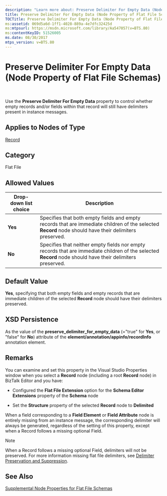 ```yaml
---
description: "Learn more about: Preserve Delimiter For Empty Data (Node Property of Flat File Schemas)"
title: Preserve Delimiter For Empty Data (Node Property of Flat File Schemas)
TOCTitle: Preserve Delimiter For Empty Data (Node Property of Flat File Schemas)
ms:assetid: 069d5a6d-1ff1-4028-889a-4e7dfc32425d
ms:mtpsurl: https://msdn.microsoft.com/library/Aa547057(v=BTS.80)
ms:contentKeyID: 51526005
ms.date: 08/30/2017
mtps_version: v=BTS.80
---
```


# Preserve Delimiter For Empty Data (Node Property of Flat File Schemas)

 

Use the **Preserve Delimiter For Empty Data** property to control whether empty records and/or fields within that record will still have delimiters present in instance messages.

## Applies to Nodes of Type

[Record](record-node-properties.md)

## Category

Flat File

## Allowed Values

<table>
<thead>
<tr class="header">
<th>Drop-down list choice</th>
<th>Description</th>
</tr>
</thead>
<tbody>
<tr class="odd">
<td><strong>Yes</strong></td>
<td>Specifies that both empty fields and empty records that are immediate children of the selected <strong>Record</strong> node should have their delimiters preserved.</td>
</tr>
<tr class="even">
<td><strong>No</strong></td>
<td>Specifies that neither empty fields nor empty records that are immediate children of the selected <strong>Record</strong> node should have their delimiters preserved.</td>
</tr>
</tbody>
</table>


## Default Value

**Yes**, specifying that both empty fields and empty records that are immediate children of the selected **Record** node should have their delimiters preserved.

## XSD Persistence

As the value of the **preserve\_delimiter\_for\_empty\_data** (="true" for **Yes**, or "false" for **No**) attribute of the **element/annotation/appinfo/recordInfo** annotation element.

## Remarks

You can examine and set this property in the Visual Studio Properties window when you select a **Record** node (including a root **Record** node) in BizTalk Editor and you have:

  - Configured the **Flat File Extension** option for the **Schema Editor Extensions** property of the **Schema** node

  - Set the **Structure** property of the selected **Record** node to **Delimited**

When a field corresponding to a **Field Element** or **Field Attribute** node is entirely missing from an instance message, the corresponding delimiter will always be generated, regardless of the setting of this property, except when a Record follows a missing optional Field.


> [!NOTE]
> <P>When a Record follows a missing optional Field, delimiters will not be preserved. For more information missing flat file delimiters, see <A href="https://msdn.microsoft.com/library/aa559464(v=bts.80)">Delimiter Preservation and Suppression</A>.</P>



## See Also

[Supplemental Node Properties for Flat File Schemas](supplemental-node-properties-for-flat-file-schemas.md)


